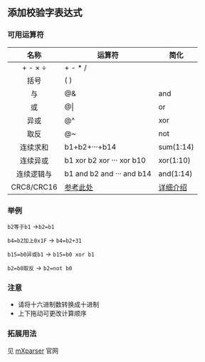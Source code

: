 ## 添加校验字表达式
### 可用运算符
|名称 | 运算符 | 简化 |
| :-----: | --------- | ---------|
|+ - × ÷|+ - * /| |
|括号|( )| |
|与|@&| and |
|或|@&#124;| or |
|异或|@^| xor |
|取反|@~| not |
|连续求和|b1+b2+···+b14|sum(1:14)|
|连续异或|b1 xor b2 xor ··· xor b10|xor(1:10)|
|连续逻辑与|b1 and b2 and ··· and b14|and(1:14)|
|CRC8/CRC16|[参考此处](https://why.yuyeye.cc/post/how-to-calculate-crc8-and-crc16-in-mtools/)|[详细介绍](https://why.yuyeye.cc/post/how-to-calculate-crc8-and-crc16-in-mtools/)|

### 举例
`b2等于b1` →`b2=b1` 

`b4=b2加上0x1F` → `b4=b2+31` 

`b15=b0异或b1` → `b15=b0 xor b1` 

`b2=b0取反` → `b2=not b0`  

### 注意
- 请将十六进制数转换成十进制
- 上下拖动可更改计算顺序

### 拓展用法  
见 [mXparser](http://mathparser.org/?s=Bitwise) 官网
